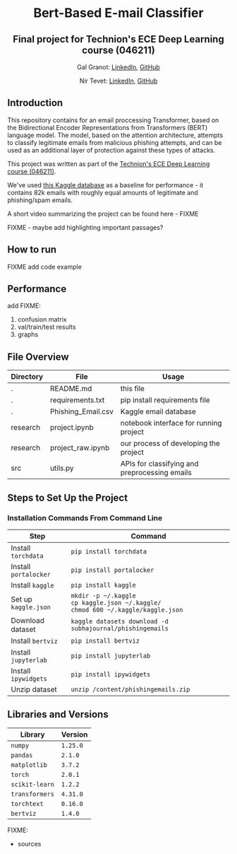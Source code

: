 <div align="center">

# Bert-Based E-mail Classifier

## Final project for Technion's ECE Deep Learning course (046211)

Gal Granot: [LinkedIn](https://www.linkedin.com/in/gal-granot/), [GitHub](https://github.com/GalGranot)

Nir Tevet: [LinkedIn](https://www.linkedin.com/in/nir-tevet-355b28229/), [GitHub](https://github.com/nirtevet)

</div>

## Introduction
This repository contains for an email proccessing Transformer, based on the Bidirectional Encoder Representations from Transformers (BERT) language model. The model, based on the attention architecture, attempts to classify legitimate emails from malicious phishing attempts, and can be used as an additional layer of protection against these types of attacks.

This project was written as part of the [Technion's ECE Deep Learning course (046211)](https://taldatech.github.io/ee046211-deep-learning/).

We've used [this Kaggle database](https://www.kaggle.com/datasets/naserabdullahalam/phishing-email-dataset) as a baseline for performance - it contains 82k emails with roughly equal amounts of legitimate and phishing/spam emails.

A short video summarizing the project can be found here - FIXME

FIXME - maybe add highlighting important passages?

## How to run

FIXME add code example


## Performance
add FIXME:
1. confusion matrix
2. val/train/test results
3. graphs

## File Overview

| Directory | File | Usage |
|-----------|------|---------|
| . | README.md | this file
| . | requirements.txt | pip install requirements file | 
| . | Phishing_Email.csv | Kaggle email database |
| research | project.ipynb | notebook interface for running project |
| research | project_raw.ipynb | our process of developing the project |
| src | utils.py | APIs for classifying and preprocessing emails |


## Steps to Set Up the Project

### Installation Commands From Command Line

| Step                      | Command                                                |
|---------------------------|--------------------------------------------------------|
| Install `torchdata`        | `pip install torchdata`                                |
| Install `portalocker`      | `pip install portalocker`                              |
| Install `kaggle`           | `pip install kaggle`                                   |
| Set up `kaggle.json`       | `mkdir -p ~/.kaggle` <br> `cp kaggle.json ~/.kaggle/` <br> `chmod 600 ~/.kaggle/kaggle.json` |
| Download dataset           | `kaggle datasets download -d subhajournal/phishingemails` |
| Install `bertviz`          | `pip install bertviz`                                  |
| Install `jupyterlab`      | `pip install jupyterlab`                               |
| Install `ipywidgets`      | `pip install ipywidgets`                               |
| Unzip dataset              | `unzip /content/phishingemails.zip`                    |


## Libraries and Versions

| Library                                    | Version   |
|--------------------------------------------|-----------|
| `numpy`                                    | `1.25.0`  |
| `pandas`                                   | `2.1.0`   |
| `matplotlib`                               | `3.7.2`   |
| `torch`                                    | `2.0.1`   |
| `scikit-learn`                             | `1.2.2`   |
| `transformers`                             | `4.31.0`  |
| `torchtext`                                | `0.16.0`  |
| `bertviz`                                  | `1.4.0`   |


FIXME:

- sources
